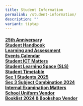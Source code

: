 ```yaml
---
title: Student Information
permalink: /student-information/
description: ""
variant: tiptap
---
```

<h4><a href="/student-information/25th-anniversary/25th-anniversary/" rel="noopener noreferrer nofollow" target=""><u>25th Anniversary</u></a><u><br></u><a href="/student-information/student-handbook" rel="noopener noreferrer nofollow" target=""><u>Student Handbook</u></a><u><br></u><a href="/student-information/learning-and-assessment" rel="noopener noreferrer nofollow" target=""><u>Learning and Assessment</u></a><u><br></u><a href="/student-information/events-calendar" rel="noopener noreferrer nofollow" target=""><u>Events Calendar</u></a><u><br></u><a href="/student-information/student-ict-matters" rel="noopener noreferrer nofollow" target=""><u>Student ICT Matters</u></a><u><br></u><a href="/student-information/student-learning-space-sls" rel="noopener noreferrer nofollow" target=""><u>Student Learning Space (SLS)</u></a><u><br></u><a href="/student-information/student-timetable" rel="noopener noreferrer nofollow" target=""><u>Student Timetable</u></a><u><br></u><a href="/student-information/sec-1-students-2025" rel="noopener noreferrer nofollow" target=""><u>Sec 1 Students 2025</u></a><u><br></u><a href="/student-information/sec-3-subject-combination-2024/" rel="noopener noreferrer nofollow" target=""><u>Sec 3 Subject Combination 2024</u></a><u><br></u><a href="/student-information/internal-examination-matters" rel="noopener noreferrer nofollow" target=""><u>Internal Examination Matters</u></a><u><br></u><a href="/student-information/uniform-vendor" rel="noopener noreferrer nofollow" target=""><u>School Uniform Vendor</u></a><u><br></u><a href="/student-information/booklist-2024-n-bookshop-vendor" rel="noopener noreferrer nofollow" target=""><u>Booklist 2024 &amp; Bookshop Vendor</u></a><u><br></u></h4>
<p></p>